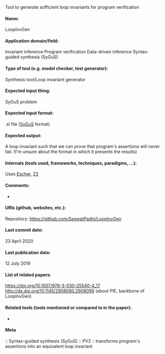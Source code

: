 Tool to generate sufficient loop invariants for program verification

#### Name:
LoopInvGen

#### Application domain/field:
Invariant inference
Program verification
Data-driven inference
Syntax-guided synthesis (SyGuS)

#### Type of tool (e.g. model checker, test generator):
Synthesis tool/Loop invariant generator

#### Expected input thing:
SyGuS problem

#### Expected input format:
.sl file ([SyGuS](../Formats/SyGuS.md) format)

#### Expected output:
A loop invariant such that we can prove that program's assertions will never fail.
(I'm unsure about the format in which it presents the results)

#### Internals (tools used, frameworks, techniques, paradigms, ...):
Uses [Escher](Synthesiser/Escher.md), [Z3](Solvers/SMT/Z3.md)

#### Comments:
-

#### URIs (github, websites, etc.):
Repository: https://github.com/SaswatPadhi/LoopInvGen

#### Last commit date:
23 April 2020

#### Last publication date:
12 July 2019

#### List of related papers:
https://doi.org/10.1007/978-3-030-25540-4_17
http://dx.doi.org/10.1145/2908080.2908099 (about PIE, backbone of LoopInvGen)

#### Related tools (tools mentioned or compared to in the paper):
-

#### Meta
:: Syntax-guided synthesis (SyGuS)
:: PV2 :: transforms program's assertions into an equivalent loop invariant